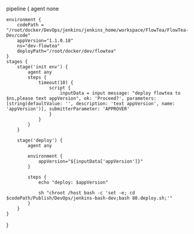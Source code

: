 pipeline { 
    agent none

    environment {
        codePath = "/root/docker/DevOps/jenkins/jenkins_home/workspace/FlowTea/FlowTea-Dev/code"
        appVersion="1.1.0.18"
        ns="dev-flowtea"
        deployPath="/root/docker/dev/flowtea"
    }
    stages {
        stage('init env') { 
            agent any 
            steps {
                timeout(10) {
                    script { 
                        inputData = input message: "deploy flowtea to $ns,please text appVersion", ok: 'Proceed?', parameters: [string(defaultValue: '', description: 'text appVersion', name: 'appVersion')], submitterParameter: 'APPROVER' 
                    } 
                }
            } 
        }

        stage('deploy') { 
            agent any 
	    
            environment {
                appVersion="${inputData['appVersion']}"
            }

            steps {
                echo "deploy: $appVersion"

                sh "chroot /host bash -c 'set -e; cd $codePath/Publish/DevOps/jenkins-bash-dev;bash 80.deploy.sh;'"
            } 
        }
    } 
} 